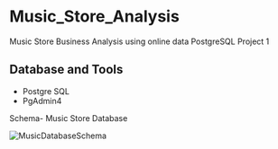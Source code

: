 # Music_Store_Analysis
Music Store Business Analysis using online data PostgreSQL Project 1
## Database and Tools
* Postgre SQL
* PgAdmin4

Schema- Music Store Database 

![MusicDatabaseSchema](https://user-images.githubusercontent.com/112153548/213707717-bfc9f479-52d9-407b-99e1-e94db7ae10a3.png)

